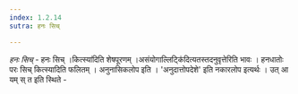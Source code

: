 ```yaml
---
index: 1.2.14
sutra: हनः सिच्

---
```

_हनः सिच्_ - हनः सिच् ।कित्स्या॑दिति शेषपूरणम् ।असंयोगाल्लिट्कि॑दित्यतस्तदनुवृत्तेरिति भावः । हनधातोः परः सिच् कित्स्यादिति फलितम् । अनुनासिकलोप इति । 'अनुदात्तोपदेशे' इति नकारलोप इत्यर्थः । उत् आ यम् स् त इति स्थिते -
